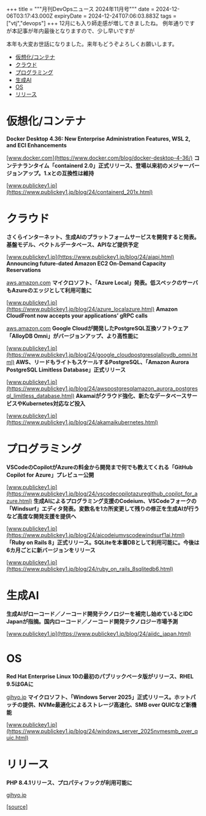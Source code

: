 +++
title = """月刊DevOpsニュース 2024年11月号"""
date = 2024-12-06T03:17:43.000Z
expiryDate = 2024-12-24T07:06:03.883Z
tags = ["vtj","devops"]
+++
12月にも入り師走感が増してきましたね。 例年通りですが本記事が年内最後となりますので、少し早いですが

本年も大変お世話になりました。来年もどうぞよろしくお願いします。

*   [仮想化/コンテナ](#仮想化コンテナ)
*   [クラウド](#クラウド)
*   [プログラミング](#プログラミング)
*   [生成AI](#生成AI)
*   [OS](#OS)
*   [リリース](#リリース)

仮想化/コンテナ
========

**Docker Desktop 4.36: New Enterprise Administration Features, WSL 2, and ECI Enhancements**

[www.docker.com](https://www.docker.com/blog/docker-desktop-4-36/) **コンテナランタイム「containerd 2.0」正式リリース、登場以来初のメジャーバージョンアップ。1.xとの互換性は維持**

[www.publickey1.jp](https://www.publickey1.jp/blog/24/containerd_201x.html)

クラウド
====

**さくらインターネット、生成AIのプラットフォームサービスを開発すると発表。基盤モデル、ベクトルデータベース、APIなど提供予定**

[www.publickey1.jp](https://www.publickey1.jp/blog/24/aiapi.html) **Announcing future-dated Amazon EC2 On-Demand Capacity Reservations**

[aws.amazon.com](https://aws.amazon.com/jp/blogs/aws/announcing-future-dated-amazon-ec2-on-demand-capacity-reservations/) **マイクロソフト、「Azure Local」発表。低スペックのサーバもAzureのエッジとして利用可能に**

[www.publickey1.jp](https://www.publickey1.jp/blog/24/azure_localazure.html) **Amazon CloudFront now accepts your applications’ gRPC calls**

[aws.amazon.com](https://aws.amazon.com/jp/blogs/aws/amazon-cloudfront-now-accepts-your-applications-grpc-calls/) **Google Cloudが開発したPostgreSQL互換ソフトウェア「AlloyDB Omni」がバージョンアップ、より高性能に**

[www.publickey1.jp](https://www.publickey1.jp/blog/24/google_cloudpostgresqlalloydb_omni.html) **AWS、リードもライトもスケールするPostgreSQL、「Amazon Aurora PostgreSQL Limitless Database」正式リリース**

[www.publickey1.jp](https://www.publickey1.jp/blog/24/awspostgresqlamazon_aurora_postgresql_limitless_database.html) **Akamaiがクラウド強化、新たなデータベースサービスやKubernetes対応など投入**

[www.publickey1.jp](https://www.publickey1.jp/blog/24/akamaikubernetes.html)

プログラミング
=======

**VSCodeのCopilotがAzureの料金から開発まで何でも教えてくれる「GitHub Copilot for Azure」プレビュー公開**

[www.publickey1.jp](https://www.publickey1.jp/blog/24/vscodecopilotazuregithub_copilot_for_azure.html) **生成AIによるプログラミング支援のCodeium、VSCodeフォークの「Windsurf」エディタ発表。変数名を1カ所変更して残りの修正を生成AIが行うなど高度な開発支援を提供へ**

[www.publickey1.jp](https://www.publickey1.jp/blog/24/aicodeiumvscodewindsurf1ai.html) **「Ruby on Rails 8」正式リリース。SQLiteを本番DBとして利用可能に。今後は6カ月ごとに新バージョンをリリース**

[www.publickey1.jp](https://www.publickey1.jp/blog/24/ruby_on_rails_8sqlitedb6.html)

生成AI
====

**生成AIがローコード／ノーコード開発テクノロジーを補完し始めているとIDC Japanが指摘。国内ローコード／ノーコード開発テクノロジー市場予測**

[www.publickey1.jp](https://www.publickey1.jp/blog/24/aiidc_japan.html)

OS
==

**Red Hat Enterprise Linux 10の最初のパブリックベータ版がリリース⁠⁠、RHEL 9.5はGAに**

[gihyo.jp](https://gihyo.jp/article/2024/11/daily-linux-241115?utm_source=feed) **マイクロソフト、「Windows Server 2025」正式リリース。ホットパッチの提供、NVMe最適化によるストレージ高速化、SMB over QUICなど新機能**

[www.publickey1.jp](https://www.publickey1.jp/blog/24/windows_server_2025nvmesmb_over_quic.html)

リリース
====

**PHP 8.4.1リリース⁠⁠、プロパティフックが利用可能に**

[gihyo.jp](https://gihyo.jp/article/2024/11/php-8_4_1?utm_source=feed)

[[source]](https://devops-blog.virtualtech.jp/entry/20241206/1733455063)
